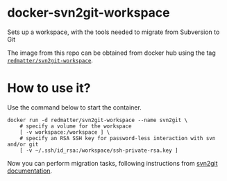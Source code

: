 # docker-svn2git-workspace

Sets up a workspace, with the tools needed to migrate from Subversion to Git

The image from this repo can be obtained from docker hub using the tag
[`redmatter/svn2git-workspace`](https://hub.docker.com/r/redmatter/svn2git-workspace).

# How to use it?

Use the command below to start the container.

    docker run -d redmatter/svn2git-workspace --name svn2git \
        # specify a volume for the workspace
        [ -v workspace:/workspace ] \
        # specify an RSA SSH key for password-less interaction with svn and/or git
        [ -v ~/.ssh/id_rsa:/workspace/ssh-private-rsa.key ]

Now you can perform migration tasks, following instructions from [svn2git
documentation](https://github.com/nirvdrum/svn2git).

